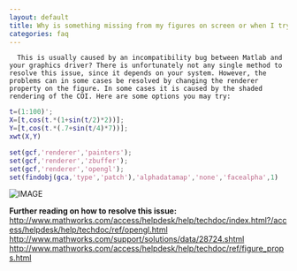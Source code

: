 ```yaml
---
layout: default
title: Why is something missing from my figures on screen or when I try to save them?
categories: faq
---
```

      This is usually caused by an incompatibility bug between Matlab and your graphics driver? There is unfortunately not any single method to resolve this issue, since it depends on your system. However, the problems can in some cases be resolved by changing the renderer property on the figure. In some cases it is caused by the shaded rendering of the COI. Here are some options you may try:

```matlab
t=(1:100)';
X=[t,cos(t.*(1+sin(t/2)*2))];
Y=[t,cos(t.*(.7+sin(t/4)*7))];
xwt(X,Y)

set(gcf,'renderer','painters');
set(gcf,'renderer','zbuffer');
set(gcf,'renderer','opengl');
set(findobj(gca,'type','patch'),'alphadatamap','none','facealpha',1)
```

![IMAGE](images/matlab_renderer_bugs_01.png)

**Further reading on how to resolve this issue:** http://www.mathworks.com/access/helpdesk/help/techdoc/index.html?/access/helpdesk/help/techdoc/ref/opengl.html http://www.mathworks.com/support/solutions/data/28724.shtml http://www.mathworks.com/access/helpdesk/help/techdoc/ref/figure_props.html

